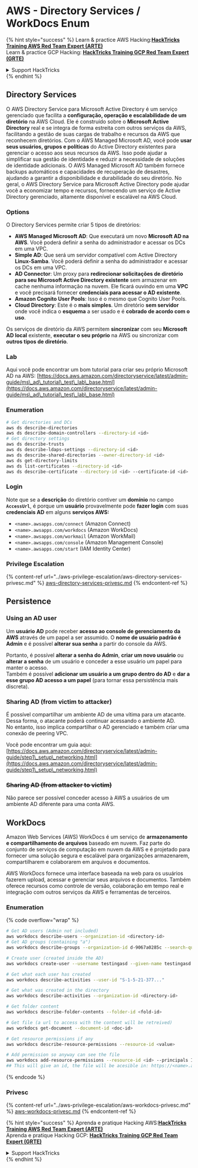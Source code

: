 # AWS - Directory Services / WorkDocs Enum

{% hint style="success" %}
Learn & practice AWS Hacking:<img src="../../../.gitbook/assets/image (1) (1).png" alt="" data-size="line">[**HackTricks Training AWS Red Team Expert (ARTE)**](https://training.hacktricks.xyz/courses/arte)<img src="../../../.gitbook/assets/image (1) (1).png" alt="" data-size="line">\
Learn & practice GCP Hacking: <img src="../../../.gitbook/assets/image (2).png" alt="" data-size="line">[**HackTricks Training GCP Red Team Expert (GRTE)**<img src="../../../.gitbook/assets/image (2).png" alt="" data-size="line">](https://training.hacktricks.xyz/courses/grte)

<details>

<summary>Support HackTricks</summary>

* Check the [**subscription plans**](https://github.com/sponsors/carlospolop)!
* **Join the** 💬 [**Discord group**](https://discord.gg/hRep4RUj7f) or the [**telegram group**](https://t.me/peass) or **follow** us on **Twitter** 🐦 [**@hacktricks\_live**](https://twitter.com/hacktricks\_live)**.**
* **Share hacking tricks by submitting PRs to the** [**HackTricks**](https://github.com/carlospolop/hacktricks) and [**HackTricks Cloud**](https://github.com/carlospolop/hacktricks-cloud) github repos.

</details>
{% endhint %}

## Directory Services

O AWS Directory Service para Microsoft Active Directory é um serviço gerenciado que facilita a **configuração, operação e escalabilidade de um diretório** na AWS Cloud. Ele é construído sobre o **Microsoft Active Directory** real e se integra de forma estreita com outros serviços da AWS, facilitando a gestão de suas cargas de trabalho e recursos da AWS que reconhecem diretórios. Com o AWS Managed Microsoft AD, você pode **usar seus usuários, grupos e políticas** do Active Directory existentes para gerenciar o acesso aos seus recursos da AWS. Isso pode ajudar a simplificar sua gestão de identidade e reduzir a necessidade de soluções de identidade adicionais. O AWS Managed Microsoft AD também fornece backups automáticos e capacidades de recuperação de desastres, ajudando a garantir a disponibilidade e durabilidade do seu diretório. No geral, o AWS Directory Service para Microsoft Active Directory pode ajudar você a economizar tempo e recursos, fornecendo um serviço de Active Directory gerenciado, altamente disponível e escalável na AWS Cloud.

### Options

O Directory Services permite criar 5 tipos de diretórios:

* **AWS Managed Microsoft AD**: Que executará um novo **Microsoft AD na AWS**. Você poderá definir a senha do administrador e acessar os DCs em uma VPC.
* **Simple AD**: Que será um servidor compatível com Active Directory **Linux-Samba**. Você poderá definir a senha do administrador e acessar os DCs em uma VPC.
* **AD Connector**: Um proxy para **redirecionar solicitações de diretório para seu Microsoft Active Directory existente** sem armazenar em cache nenhuma informação na nuvem. Ele ficará ouvindo em uma **VPC** e você precisará fornecer **credenciais para acessar o AD existente**.
* **Amazon Cognito User Pools**: Isso é o mesmo que Cognito User Pools.
* **Cloud Directory**: Este é o **mais simples**. Um diretório **sem servidor** onde você indica o **esquema** a ser usado e é **cobrado de acordo com o uso**.

Os serviços de diretório da AWS permitem **sincronizar** com seu **Microsoft AD local** existente, **executar o seu próprio** na AWS ou sincronizar com **outros tipos de diretório**.

### Lab

Aqui você pode encontrar um bom tutorial para criar seu próprio Microsoft AD na AWS: [https://docs.aws.amazon.com/directoryservice/latest/admin-guide/ms\_ad\_tutorial\_test\_lab\_base.html](https://docs.aws.amazon.com/directoryservice/latest/admin-guide/ms\_ad\_tutorial\_test\_lab\_base.html)

### Enumeration
```bash
# Get directories and DCs
aws ds describe-directories
aws ds describe-domain-controllers --directory-id <id>
# Get directory settings
aws ds describe-trusts
aws ds describe-ldaps-settings --directory-id <id>
aws ds describe-shared-directories --owner-directory-id <id>
aws ds get-directory-limits
aws ds list-certificates --directory-id <id>
aws ds describe-certificate --directory-id <id> --certificate-id <id>
```
### Login

Note que se a **descrição** do diretório contiver um **domínio** no campo **`AccessUrl`**, é porque um **usuário** provavelmente pode **fazer login** com suas **credenciais AD** em alguns **serviços AWS:**

* `<name>.awsapps.com/connect` (Amazon Connect)
* `<name>.awsapps.com/workdocs` (Amazon WorkDocs)
* `<name>.awsapps.com/workmail` (Amazon WorkMail)
* `<name>.awsapps.com/console` (Amazon Management Console)
* `<name>.awsapps.com/start` (IAM Identity Center)

### Privilege Escalation

{% content-ref url="../aws-privilege-escalation/aws-directory-services-privesc.md" %}
[aws-directory-services-privesc.md](../aws-privilege-escalation/aws-directory-services-privesc.md)
{% endcontent-ref %}

## Persistence

### Using an AD user

Um **usuário AD** pode receber **acesso ao console de gerenciamento da AWS** através de um papel a ser assumido. O **nome de usuário padrão é Admin** e é possível **alterar sua senha** a partir do console da AWS.

Portanto, é possível **alterar a senha do Admin**, **criar um novo usuário** ou **alterar a senha** de um usuário e conceder a esse usuário um papel para manter o acesso.\
Também é possível **adicionar um usuário a um grupo dentro do AD** e **dar a esse grupo AD acesso a um papel** (para tornar essa persistência mais discreta).

### Sharing AD (from victim to attacker)

É possível compartilhar um ambiente AD de uma vítima para um atacante. Dessa forma, o atacante poderá continuar acessando o ambiente AD.\
No entanto, isso implica compartilhar o AD gerenciado e também criar uma conexão de peering VPC.

Você pode encontrar um guia aqui: [https://docs.aws.amazon.com/directoryservice/latest/admin-guide/step1\_setup\_networking.html](https://docs.aws.amazon.com/directoryservice/latest/admin-guide/step1\_setup\_networking.html)

### ~~Sharing AD (from attacker to victim)~~

Não parece ser possível conceder acesso à AWS a usuários de um ambiente AD diferente para uma conta AWS.

## WorkDocs

Amazon Web Services (AWS) WorkDocs é um serviço de **armazenamento e compartilhamento de arquivos** baseado em nuvem. Faz parte do conjunto de serviços de computação em nuvem da AWS e é projetado para fornecer uma solução segura e escalável para organizações armazenarem, compartilharem e colaborarem em arquivos e documentos.

AWS WorkDocs fornece uma interface baseada na web para os usuários fazerem upload, acessar e gerenciar seus arquivos e documentos. Também oferece recursos como controle de versão, colaboração em tempo real e integração com outros serviços da AWS e ferramentas de terceiros.

### Enumeration

{% code overflow="wrap" %}
```bash
# Get AD users (Admin not included)
aws workdocs describe-users --organization-id <directory-id>
# Get AD groups (containing "a")
aws workdocs describe-groups --organization-id d-9067a0285c --search-query a

# Create user (created inside the AD)
aws workdocs create-user --username testingasd --given-name testingasd --surname testingasd --password <password> --email-address name@directory.domain --organization-id <directory-id>

# Get what each user has created
aws workdocs describe-activities --user-id "S-1-5-21-377..."

# Get what was created in the directory
aws workdocs describe-activities --organization-id <directory-id>

# Get folder content
aws workdocs describe-folder-contents --folder-id <fold-id>

# Get file (a url to access with the content will be retreived)
aws workdocs get-document --document-id <doc-id>

# Get resource permissions if any
aws workdocs describe-resource-permissions --resource-id <value>

# Add permission so anyway can see the file
aws workdocs add-resource-permissions --resource-id <id> --principals Id=anonymous,Type=ANONYMOUS,Role=VIEWER
## This will give an id, the file will be acesible in: https://<name>.awsapps.com/workdocs/index.html#/share/document/<id>
```
{% endcode %}

### Privesc

{% content-ref url="../aws-privilege-escalation/aws-workdocs-privesc.md" %}
[aws-workdocs-privesc.md](../aws-privilege-escalation/aws-workdocs-privesc.md)
{% endcontent-ref %}

{% hint style="success" %}
Aprenda e pratique Hacking AWS:<img src="../../../.gitbook/assets/image (1) (1).png" alt="" data-size="line">[**HackTricks Training AWS Red Team Expert (ARTE)**](https://training.hacktricks.xyz/courses/arte)<img src="../../../.gitbook/assets/image (1) (1).png" alt="" data-size="line">\
Aprenda e pratique Hacking GCP: <img src="../../../.gitbook/assets/image (2).png" alt="" data-size="line">[**HackTricks Training GCP Red Team Expert (GRTE)**<img src="../../../.gitbook/assets/image (2).png" alt="" data-size="line">](https://training.hacktricks.xyz/courses/grte)

<details>

<summary>Support HackTricks</summary>

* Confira os [**planos de assinatura**](https://github.com/sponsors/carlospolop)!
* **Junte-se ao** 💬 [**grupo do Discord**](https://discord.gg/hRep4RUj7f) ou ao [**grupo do telegram**](https://t.me/peass) ou **siga**-nos no **Twitter** 🐦 [**@hacktricks\_live**](https://twitter.com/hacktricks\_live)**.**
* **Compartilhe truques de hacking enviando PRs para os repositórios do** [**HackTricks**](https://github.com/carlospolop/hacktricks) e [**HackTricks Cloud**](https://github.com/carlospolop/hacktricks-cloud).

</details>
{% endhint %}
